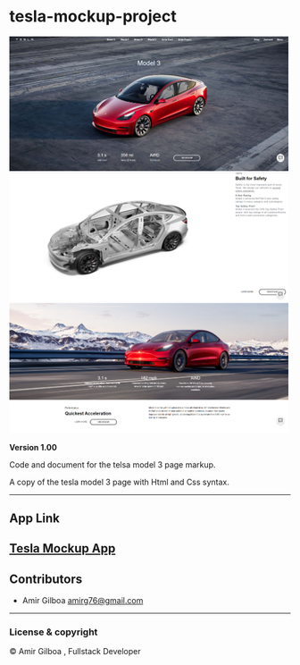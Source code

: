 # tesla-mockup-project

<img src="img/screen-shots/model3-page.png" width="500">
<img src="img/screen-shots/built-for-safety-page.png" width="500">
<img src="img/screen-shots/quickest-page.png" width="500">

**Version 1.00**

Code and document for the telsa model 3 page markup.

A copy of the tesla model 3 page with Html and Css syntax.

---
## App Link
[Tesla Mockup App](https://magenta-pika-4644e3.netlify.app/)
---

## Contributors

- Amir Gilboa <amirg76@gmail.com>

---

### License & copyright

© Amir Gilboa , Fullstack Developer
